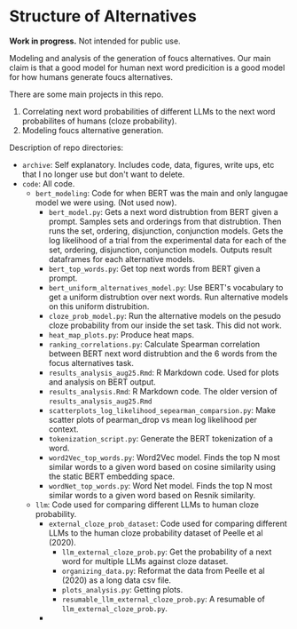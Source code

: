 # Structure of Alternatives

**Work in progress.** Not intended for public use.

Modeling and analysis of the generation of foucs alternatives. Our main claim is that a good model for human next word predicition is a good model for how humans generate foucs alternatives. 

There are some main projects in this repo. 
1) Correlating next word probabilities of different LLMs to the next word probabilites of humans (cloze probability). 
2) Modeling foucs alternative generation. 

Description of repo directories: 
- `archive`: Self explanatory. Includes code, data, figures, write ups, etc that I no longer use but don't want to delete. 
- `code`: All code. 
    - `bert_modeling`: Code for when BERT was the main and only langugae model we were using. (Not used now).
        - `bert_model.py`: Gets a next word distrubtion from BERT given a prompt. Samples sets and orderings from that distrubtion. Then runs the set, ordering, disjunction, conjunction models. Gets the log likelihood of a trial from the experimental data for each of the set, ordering, disjunction, conjunction models. Outputs result dataframes for each alternative models. 
        - `bert_top_words.py`: Get top next words from BERT given a prompt.
        - `bert_uniform_alternatives_model.py`: Use BERT's vocabulary to get a uniform distrubtion over next words. Run alternative models on this uniform distrubition. 
        - `cloze_prob_model.py`: Run the alternative models on the pesudo cloze probability from our inside the set task. This did not work.
        - `heat_map_plots.py`: Produce heat maps.
        - `ranking_correlations.py`: Calculate Spearman correlation between BERT next word distrubtion and the 6 words from the focus alternatives task. 
        - `results_analysis_aug25.Rmd`: R Markdown code. Used for plots and analysis on BERT output. 
        - `results_analysis.Rmd`: R Markdown code. The older version of `results_analysis_aug25.Rmd`
        - `scatterplots_log_likelihood_sepearman_comparsion.py`: Make scatter plots of pearman_drop vs mean log likelihood per context.
        - `tokenization_script.py`: Generate the BERT tokenization of a word. 
        - `word2Vec_top_words.py`: Word2Vec model. Finds the top N most similar words to a given word based on cosine similarity using the static BERT embedding space. 
        - `wordNet_top_words.py`: Word Net model. Finds the top N most similar words to a given word based on Resnik similarity. 
    - `llm`: Code used for comparing different LLMs to human cloze probability. 
        - `external_cloze_prob_dataset`: Code used for comparing different LLMs to the human cloze probability dataset of Peelle et al (2020). 
            - `llm_external_cloze_prob.py`: Get the probability of a next word for multiple LLMs against cloze dataset.
            - `organizing_data.py`: Reformat the data from Peelle et al (2020) as a long data csv file. 
            - `plots_analysis.py`: Getting plots.
            - `resumable_llm_external_cloze_prob.py`: A resumable of `llm_external_cloze_prob.py`.
        - 


